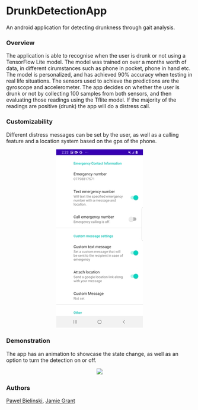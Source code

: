 # DrunkDetectionApp
An android application for detecting drunkness through gait analysis.

### Overview

The application is able to recognise when the user is drunk or not using a TensorFlow Lite model. The model was trained on over a months worth of data, in different cirumstances such as phone in pocket, phone in hand etc. The model is personalized, and has achieved 90% accuracy when testing in real life situations. The sensors used to achieve the predictions are the gyroscope and accelerometer. The app decides on whether the user is drunk or not by collecting 100 samples from both sensors, and then evaluating those readings using the Tflite model. If the majority of the readings are positive (drunk) the app will do a distress call.

### Customizability

Different distress messages can be set by the user, as well as a calling feature and a location system based on the gps of the phone.
<p align="center">
  <img src="https://github.com/plotep/DrunkDetectionApp/blob/main/DrunkDetection/gitimages/settings_pg1.jpg" />
</p>

### Demonstration
The app has an animation to showcase the state change, as well as an option to turn the detection on or off.

<p align="center">
  <img src="https://github.com/plotep/DrunkDetectionApp/blob/main/DrunkDetection/gitimages/demonstration.gif" />
</p>

### Authors

[Pawel Bielinski](https://github.com/plotep),
[Jamie Grant](https://github.com/James-C-G)
